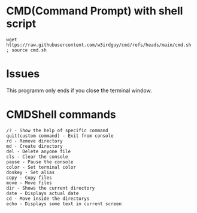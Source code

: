 # CMD(Command Prompt) with shell script

```console
wget https://raw.githubusercontent.com/w3irdguy/cmd/refs/heads/main/cmd.sh ; source cmd.sh
```

# Issues

This programm only ends if you close the terminal window.

# CMDShell commands

	/? - Show the help of specific command
	quit(custom command) - Exit from console
	rd - Remove directory
	md - Create directory
	del - Delete anyone file
	cls - Clear the console
	pause - Pause the console
	color - Set terminal color
	doskey - Set alias
	copy - Copy files
	move - Move files
	dir - Shows the current directory
	date - Displays actual date
	cd - Move inside the directorys
	echo - Displays some text in current screen
